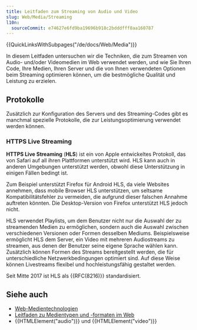 ```yaml
---
title: Leitfaden zum Streaming von Audio und Video
slug: Web/Media/Streaming
l10n:
  sourceCommit: e74627e6fd9ba19696b918c2bdddfff8aa160787
---
```


{{QuickLinksWithSubpages("/de/docs/Web/Media")}}

In diesem Leitfaden untersuchen wir die Techniken, die zum Streamen von Audio- und/oder Videomedien im Web verwendet werden, und wie Sie Ihren Code, Ihre Medien, Ihren Server und die von Ihnen verwendeten Optionen beim Streaming optimieren können, um die bestmögliche Qualität und Leistung zu erzielen.

## Protokolle

Zusätzlich zur Konfiguration des Servers und des Streaming-Codes gibt es manchmal spezielle Protokolle, die zur Leistungsoptimierung verwendet werden können.

### HTTPS Live Streaming

**HTTPS Live Streaming** (**HLS**) ist ein von Apple entwickeltes Protokoll, das von Safari auf all ihren Plattformen unterstützt wird. HLS kann auch in anderen Umgebungen unterstützt werden, obwohl diese Unterstützung in einigen Fällen bedingt ist.

Zum Beispiel unterstützt Firefox für Android HLS, da viele Websites annehmen, dass mobile Browser HLS unterstützen, um seltsame Kompatibilitätsfehler zu vermeiden, die aufgrund dieser falschen Annahme auftreten könnten. Die Desktop-Version von Firefox unterstützt HLS jedoch nicht.

HLS verwendet Playlists, um dem Benutzer nicht nur die Auswahl der zu streamenden Medien zu ermöglichen, sondern auch die Auswahl zwischen verschiedenen Versionen oder Formen desselben Mediums. Beispielsweise ermöglicht HLS dem Server, ein Video mit mehreren Audiostreams zu streamen, aus denen der Benutzer seine eigene Sprache wählen kann. Zusätzlich können Formen des Streams bereitgestellt werden, die für unterschiedliche Netzwerkbedingungen optimiert sind. Auf diese Weise können Livestreams flexibel und hochleistungsfähig gestaltet werden.

Seit Mitte 2017 ist HLS als {{RFC(8216)}} standardisiert.

## Siehe auch

- [Web-Medientechnologien](/de/docs/Web/Media)
- [Leitfaden zu Medientypen und -formaten im Web](/de/docs/Web/Media/Formats)
- {{HTMLElement("audio")}} und {{HTMLElement("video")}}
